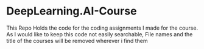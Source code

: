 # DeepLearning.AI-Course
This Repo Holds the code for the coding assignments I made for the course. As I would like to keep this code not easily searchable, File names and the title of the courses will be removed wherever i find them 
